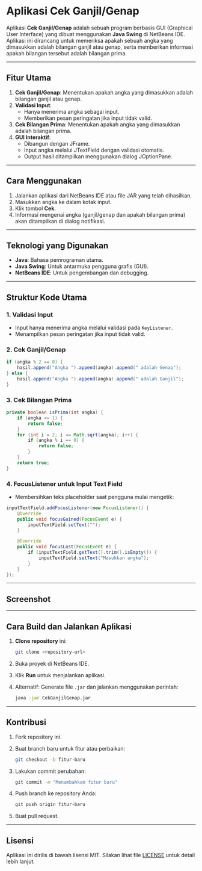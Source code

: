 # Aplikasi Cek Ganjil/Genap

Aplikasi **Cek Ganjil/Genap** adalah sebuah program berbasis GUI (Graphical User Interface) yang dibuat menggunakan **Java Swing** di NetBeans IDE. Aplikasi ini dirancang untuk memeriksa apakah sebuah angka yang dimasukkan adalah bilangan ganjil atau genap, serta memberikan informasi apakah bilangan tersebut adalah bilangan prima.

---

## Fitur Utama

1. **Cek Ganjil/Genap**: Menentukan apakah angka yang dimasukkan adalah bilangan ganjil atau genap.
2. **Validasi Input**:
   - Hanya menerima angka sebagai input.
   - Memberikan pesan peringatan jika input tidak valid.
3. **Cek Bilangan Prima**: Menentukan apakah angka yang dimasukkan adalah bilangan prima.
4. **GUI Interaktif**:
   - Dibangun dengan JFrame.
   - Input angka melalui JTextField dengan validasi otomatis.
   - Output hasil ditampilkan menggunakan dialog JOptionPane.

---

## Cara Menggunakan

1. Jalankan aplikasi dari NetBeans IDE atau file JAR yang telah dihasilkan.
2. Masukkan angka ke dalam kotak input.
3. Klik tombol **Cek**.
4. Informasi mengenai angka (ganjil/genap dan apakah bilangan prima) akan ditampilkan di dialog notifikasi.

---

## Teknologi yang Digunakan

- **Java**: Bahasa pemrograman utama.
- **Java Swing**: Untuk antarmuka pengguna grafis (GUI).
- **NetBeans IDE**: Untuk pengembangan dan debugging.

---

## Struktur Kode Utama

### 1. **Validasi Input**

- Input hanya menerima angka melalui validasi pada `KeyListener`.
- Menampilkan pesan peringatan jika input tidak valid.

### 2. **Cek Ganjil/Genap**

```java
if (angka % 2 == 0) {
    hasil.append("Angka ").append(angka).append(" adalah Genap");
} else {
    hasil.append("Angka ").append(angka).append(" adalah Ganjil");
}
```

### 3. **Cek Bilangan Prima**

```java
private boolean isPrima(int angka) {
    if (angka <= 1) {
        return false;
    }
    for (int i = 2; i <= Math.sqrt(angka); i++) {
        if (angka % i == 0) {
            return false;
        }
    }
    return true;
}
```

### 4. **FocusListener untuk Input Text Field**

- Membersihkan teks placeholder saat pengguna mulai mengetik:

```java
inputTextField.addFocusListener(new FocusListener() {
    @Override
    public void focusGained(FocusEvent e) {
        inputTextField.setText("");
    }

    @Override
    public void focusLost(FocusEvent e) {
        if (inputTextField.getText().trim().isEmpty()) {
            inputTextField.setText("Masukkan angka");
        }
    }
});
```

---

## Screenshot



---

## Cara Build dan Jalankan Aplikasi

1. **Clone repository** ini:

   ```bash
   git clone <repository-url>
   ```

2. Buka proyek di NetBeans IDE.
3. Klik **Run** untuk menjalankan aplikasi.
4. Alternatif: Generate file `.jar` dan jalankan menggunakan perintah:

   ```bash
   java -jar CekGanjilGenap.jar
   ```

---

## Kontribusi

1. Fork repository ini.
2. Buat branch baru untuk fitur atau perbaikan:

   ```bash
   git checkout -b fitur-baru
   ```

3. Lakukan commit perubahan:

   ```bash
   git commit -m "Menambahkan fitur baru"
   ```

4. Push branch ke repository Anda:

   ```bash
   git push origin fitur-baru
   ```

5. Buat pull request.

---

## Lisensi

Aplikasi ini dirilis di bawah lisensi MIT. Silakan lihat file [LICENSE](LICENSE) untuk detail lebih lanjut.
